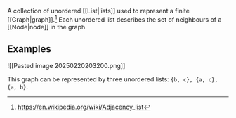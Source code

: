 A collection of unordered [[List|lists]] used to represent a finite [[Graph|graph]].[^1] Each unordered list describes the set of neighbours of a [[Node|node]] in the graph.
## Examples
![[Pasted image 20250220203200.png]]

This graph can be represented by three unordered lists: `{b, c}, {a, c}, {a, b}`.

[^1]: https://en.wikipedia.org/wiki/Adjacency_list